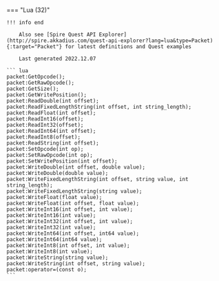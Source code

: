 === "Lua (32)"

    !!! info end

        Also see [Spire Quest API Explorer](http://spire.akkadius.com/quest-api-explorer?lang=lua&type=Packet){:target="Packet"} for latest definitions and Quest examples

        Last generated 2022.12.07

    ``` lua
    packet:GetOpcode();
    packet:GetRawOpcode();
    packet:GetSize();
    packet:GetWritePosition();
    packet:ReadDouble(int offset);
    packet:ReadFixedLengthString(int offset, int string_length);
    packet:ReadFloat(int offset);
    packet:ReadInt16(offset);
    packet:ReadInt32(offset);
    packet:ReadInt64(int offset);
    packet:ReadInt8(offset);
    packet:ReadString(int offset);
    packet:SetOpcode(int op);
    packet:SetRawOpcode(int op);
    packet:SetWritePosition(int offset);
    packet:WriteDouble(int offset, double value);
    packet:WriteDouble(double value);
    packet:WriteFixedLengthString(int offset, string value, int string_length);
    packet:WriteFixedLengthString(string value);
    packet:WriteFloat(float value);
    packet:WriteFloat(int offset, float value);
    packet:WriteInt16(int offset, int value);
    packet:WriteInt16(int value);
    packet:WriteInt32(int offset, int value);
    packet:WriteInt32(int value);
    packet:WriteInt64(int offset, int64 value);
    packet:WriteInt64(int64 value);
    packet:WriteInt8(int offset, int value);
    packet:WriteInt8(int value);
    packet:WriteString(string value);
    packet:WriteString(int offset, string value);
    packet:operator=(const o);
    ```
